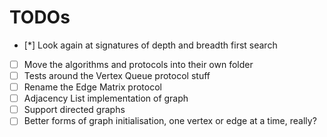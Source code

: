 TODOs
=====

- [*] Look again at signatures of depth and breadth first search
- [ ] Move the algorithms and protocols into their own folder
- [ ] Tests around the Vertex Queue protocol stuff
- [ ] Rename the Edge Matrix protocol
- [ ] Adjacency List implementation of graph
- [ ] Support directed graphs
- [ ] Better forms of graph initialisation, one vertex or edge at a time, really?
